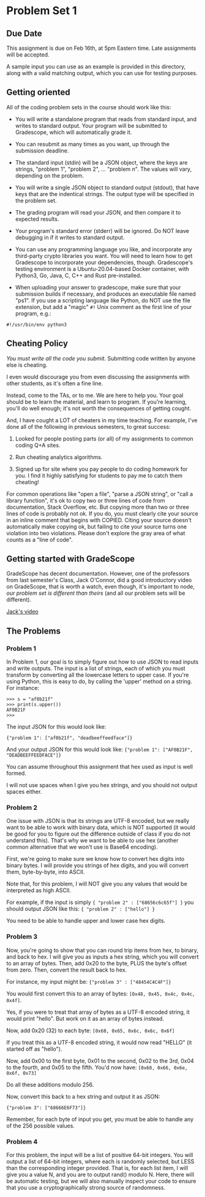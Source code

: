 # Problem Set 1
## Due Date

This assignment is due on Feb 16th, at 5pm Eastern time.  Late
assignments will be accepted.

A sample input you can use as an example is provided in this
directory, along with a valid matching output, which you can use for
testing purposes.

## Getting oriented

All of the coding problem sets in the course should work like this:

- You will write a standalone program that reads from standard input,
  and writes to standard output. Your program will be submitted to
  Gradescope, which will automatically grade it.

- You can resubmit as many times as you want, up through the
  submission deadline.

- The standard input (stdin) will be a JSON object, where the keys are
  strings, "problem 1", "problem 2", ... "problem *n*".  The values will
  vary, depending on the problem.

- You will write a single JSON object to standard output (stdout),
  that have keys that are the indentical strings.  The output type
  will be specified in the problem set.

- The grading program will read your JSON, and then compare it to
  expected results.

- Your program's standard error (stderr) will be ignored. Do NOT leave
  debugging in if it writes to standard output.

- You can use any programming language you like, and incorporate any
  third-party crypto libraries you want. You will need to learn how to
  get Gradescope to incorporate your dependencies, though.
  Gradescope's testing environment is a Ubuntu-20.04-based Docker
  container, with Python3, Go, Java, C, C++ and Rust pre-installed.

- When uploading your answer to gradescope, make sure that your
  submission builds if necessary, and produces an executable file
  named "ps1".  If you use a scripting language like Python, do NOT
  use the file extension, but add a "magic" `#!` Unix comment as the
  first line of your program, e.g.:

`#!/usr/bin/env python3`


## Cheating Policy

*You must write all the code you submit.* Submitting code written by
anyone else is cheating.

I even would discourage you from even discussing the assignments with
other students, as it's often a fine line.

Instead, come to the TAs, or to me. We are here to help you. Your goal
should be to learn the material, and learn to program. If you're
learning, you'll do well enough; it's not worth the consequences of
getting cought.

And, I have cought a LOT of cheaters in my time teaching.  For
example, I've done all of the following in previous semesters, to
great success:

1) Looked for people posting parts (or all) of my assignments to common
coding Q+A sites.

2) Run cheating analytics algorithms.

3) Signed up for site where you pay people to do coding homework for
you. I find it highly satisfying for students to pay me to catch them
cheating!

For common operations like "open a file", "parse a JSON string", or
"call a library function", it's ok to copy two or three lines of code
from documentation, Stack Overflow, etc. But copying more than two or
three lines of code is probably not ok. If you do, you must clearly
cite your source in an inline comment that begins with COPIED. Citing
your source doesn't automatically make copying ok, but failing to cite
your source turns one violation into two violations. Please don't
explore the gray area of what counts as a "line of code".

## Getting started with GradeScope

GradeScope has decent documentation. However, one of the professors
from last semester's Class, Jack O'Connor, did a good introductory
video on GradeScope, that is worth a watch, even though, it's
important to node, *our problem set is different than theirs* (and all
our problem sets will be different).

[Jack's video](http://www.youtube.com/watch?v=b0gGlcHvfY0)

## The Problems

### Problem 1

In Problem 1, our goal is to simply figure out how to use JSON to read
inputs and write outputs.  The input is a list of strings, each of
which you must transform by converting all the lowercase letters to
upper case.  If you're using Python, this is easy to do, by calling
the 'upper' method on a string.  For instance:

```
>>> s = "af0b21f"
>>> print(s.upper())
AF0B21F
>>>
```

The input JSON for this would look like:

`{"problem 1": ["af0b21f", "deadbeeffeedface"]}`

And your output JSON for this would look like:
`{"problem 1": ["AF0B21F", "DEADBEEFFEEDFACE"]}`

You can assume throughout this assignment that hex used as input is
well formed.

I will not use spaces when I give you hex strings, and you should not
output spaces either.

### Problem 2

One issue with JSON is that its strings are UTF-8 encoded, but we
really want to be able to work with binary data, which is NOT
supported (it would be good for you to figure out the difference
outside of class if you do not understand this).  That's why we want
to be able to use hex (another common alternative that we won't use is
Base64 encoding).

First, we're going to make sure we know how to convert hex digits into
binary bytes.  I will provide you strings of hex digits, and you will
convert them, byte-by-byte, into ASCII.

Note that, for this problem, I will NOT give you any values that would
be interpreted as high ASCII.

For example, if the input is simply `{ "problem 2" : ["68656c6c65f"]
}` you should output JSON like this: `{ "problem 2" : ["hello"] }`

You need to be able to handle upper and lower case hex digits.

### Problem 3

Now, you're going to show that you can round trip items from hex, to
binary, and back to hex.  I will give you as inputs a hex string,
which you will convert to an array of bytes.  Then, add 0x20 to the
byte, PLUS the byte's offset from zero.  Then, convert the result back
to hex.

For instance, my input might be: `{"problem 3" : ["48454C4C4F"]}`

You would first convert this to an array of bytes: `[0x48, 0x45, 0x4c, 0x4c, 0x4f]`.

Yes, if you were to treat that array of bytes as a UTF-8 encoded
string, it would print "hello".  But work on it as an array of bytes
instead.

Now, add 0x20 (32) to each byte: `[0x68, 0x65, 0x6c, 0x6c, 0x6f]`

If you treat this as a UTF-8 encoded string, it would now read "HELLO"
(it started off as "hello").

Now, add 0x00 to the first byte, 0x01 to the second, 0x02 to the 3rd,
0x04 to the fourth, and 0x05 to the fifth.  You'd now have: `[0x68,
0x66, 0x6e, 0x6f, 0x73]`

Do all these additions modulo 256.

Now, convert this back to a hex string and output it as JSON:

`{"problem 3": ["68666E6F73"]}`

Remember, for each byte of input you get, you must be able to handle
any of the 256 possible values.


### Problem 4

For this problem, the input will be a list of positive 64-bit
integers. You will output a list of 64-bit integers, where each is
randomly selected, but LESS than the corresponding integer
provided. That is, for each list item, I will give you a value N, and
you are to output rand() modulo N.  Here, there will be automatic
testing, but we will also manually inspect your code to ensure that
you use a cryptographically strong source of randomness.


###